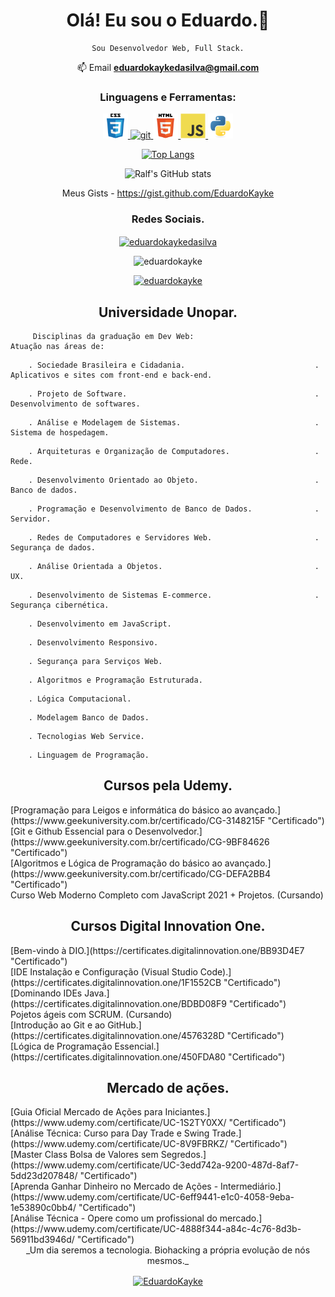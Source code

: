 <h1 align="center">Olá! Eu sou o Eduardo.👋</h1>
<div align="center">

    Sou Desenvolvedor Web, Full Stack.
    
  📫 Email **eduardokaykedasilva@gmail.com**

<h3 align="center">Linguagens e Ferramentas:</h3>
<p align="center">
<a href="https://www.w3schools.com/css/" target="_blank"> <img src="https://raw.githubusercontent.com/devicons/devicon/master/icons/css3/css3-original-wordmark.svg" alt="css3" width="40" height="40"/> <a href="https://git-scm.com/" target="_blank"> <img src="https://www.vectorlogo.zone/logos/git-scm/git-scm-icon.svg" alt="git" width="40" height="40"/> <a href="https://www.w3.org/html/" target="_blank"> <img src="https://raw.githubusercontent.com/devicons/devicon/master/icons/html5/html5-original-wordmark.svg" alt="html5" width="40" height="40"/> <a href="https://developer.mozilla.org/en-US/docs/Web/JavaScript" target="_blank"> <img src="https://raw.githubusercontent.com/devicons/devicon/master/icons/javascript/javascript-original.svg" alt="javascript" width="40" height="40"/> <a href="https://www.python.org" target="_blank"> <img src="https://raw.githubusercontent.com/devicons/devicon/master/icons/python/python-original.svg" alt="python" width="40" height="40"/>
<p/>

<div align="center">

[![Top Langs](https://github-readme-stats.vercel.app/api/top-langs/?username=EduardoKayke&layout=compact&theme=tokyonight)](https://github.com/EduardoKayke/github-readme-stats)
 
<div align="center">

![Ralf's GitHub stats](https://github-readme-stats.vercel.app/api?username=eduardokayke&show_icons=true&theme=tokyonight)

 Meus Gists - https://gist.github.com/EduardoKayke

<h3 align="center">Redes Sociais.</h3>
<p align="center">
<a href="https://linkedin.com/in/eduardokaykedasilva" target="blank"><img align="center" src="https://raw.githubusercontent.com/rahuldkjain/github-profile-readme-generator/master/src/images/icons/Social/linked-in-alt.svg" alt="eduardokaykedasilva" height="30" width="40" /></a>
</p>


<p align="center"> <img src="https://komarev.com/ghpvc/?username=eduardokayke&label=Profile%20views&color=0e75b6&style=flat" alt="eduardokayke" /> </p>

<p align="center"> <a href="https://github.com/ryo-ma/github-profile-trophy"><img src="https://github-profile-trophy.vercel.app/?username=eduardokayke" alt="eduardokayke" /></a> </p>


<h2 align="center">Universidade Unopar.</h2>

<div align="left">

         Disciplinas da graduação em Dev Web:                            Atuação nas áreas de: 
<div align="left">

        . Sociedade Brasileira e Cidadania.                             . Aplicativos e sites com front-end e back-end.  
<div align="left">

        . Projeto de Software.                                          . Desenvolvimento de softwares.   
<div align="left">

        . Análise e Modelagem de Sistemas.                              . Sistema de hospedagem. 
<div align="left">

        . Arquiteturas e Organização de Computadores.                   . Rede.
<div align="left">

        . Desenvolvimento Orientado ao Objeto.                          . Banco de dados.
<div align="left">

        . Programação e Desenvolvimento de Banco de Dados.              . Servidor. 
<div align="left">

        . Redes de Computadores e Servidores Web.                       . Segurança de dados.  
<div align="left">

        . Análise Orientada a Objetos.                                  . UX. 
<div align="left">

        . Desenvolvimento de Sistemas E-commerce.                       . Segurança cibernética.  
<div align="left">

        . Desenvolvimento em JavaScript.                      
<div align="left">

        . Desenvolvimento Responsivo. 
<div align="left">

        . Segurança para Serviços Web.  
<div align="left">

        . Algoritmos e Programação Estruturada.  
<div align="left">

        . Lógica Computacional.
<div align="left">

        . Modelagem Banco de Dados.
<div align="left">

        . Tecnologias Web Service.
<div align="left">

        . Linguagem de Programação. 


<h2 align="center">Cursos pela Udemy.</h2>
    
<div align="left">
[Programação para Leigos e informática do básico ao avançado.](https://www.geekuniversity.com.br/certificado/CG-3148215F "Certificado")<br/>
[Git e Github Essencial para o Desenvolvedor.](https://www.geekuniversity.com.br/certificado/CG-9BF84626 "Certificado")<br/>
[Algoritmos e Lógica de Programação do básico ao avançado.](https://www.geekuniversity.com.br/certificado/CG-DEFA2BB4 "Certificado")<br/>
Curso Web Moderno Completo com JavaScript 2021 + Projetos. (Cursando)

<h2 align="center">Cursos Digital Innovation One.</h2> 

<div align="left">
[Bem-vindo à DIO.](https://certificates.digitalinnovation.one/BB93D4E7 "Certificado")<br/>
[IDE Instalação e Configuração (Visual Studio Code).](https://certificates.digitalinnovation.one/1F1552CB "Certificado")<br/>
[Dominando IDEs Java.](https://certificates.digitalinnovation.one/BDBD08F9 "Certificado")<br/>
Pojetos ágeis com SCRUM. (Cursando)<br/> 
[Introdução ao Git e ao GitHub.](https://certificates.digitalinnovation.one/4576328D "Certificado")<br/>
[Lógica de Programação Essencial.](https://certificates.digitalinnovation.one/450FDA80 "Certificado")<br/>

<h2 align="center">Mercado de ações.</h2> 
    
<div align="left">
[Guia Oficial Mercado de Ações para Iniciantes.](https://www.udemy.com/certificate/UC-1S2TY0XX/ "Certificado")<br/>
[Análise Técnica: Curso para Day Trade e Swing Trade.](https://www.udemy.com/certificate/UC-8V9FBRKZ/ "Certificado")<br/>
[Master Class Bolsa de Valores sem Segredos.](https://www.udemy.com/certificate/UC-3edd742a-9200-487d-8af7-5dd23d207848/ "Certificado")<br/>
[Aprenda Ganhar Dinheiro no Mercado de Ações - Intermediário.](https://www.udemy.com/certificate/UC-6eff9441-e1c0-4058-9eba-1e53890c0bb4/ "Certificado")<br/>
[Análise Técnica - Opere como um profissional do mercado.](https://www.udemy.com/certificate/UC-4888f344-a84c-4c76-8d3b-56911bd3946d/ "Certificado")<br/>

<div align="center">
_Um dia seremos a tecnologia. Biohacking a própria evolução de nós mesmos._

<p><a href="https://www.buymeacoffee.com/EduardoKayke"> <img align="center" src="https://cdn.buymeacoffee.com/buttons/v2/default-yellow.png" height="50" width="210" alt="EduardoKayke" /></a></p><br><br>
